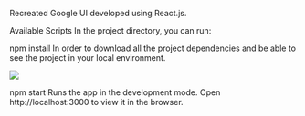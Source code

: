 Recreated Google UI developed using React.js.

Available Scripts
In the project directory, you can run:

npm install
In order to download all the project dependencies and be able to see the project in your local environment.

![](assets/img//Google_UI.png)

npm start
Runs the app in the development mode.
Open http://localhost:3000 to view it in the browser.
